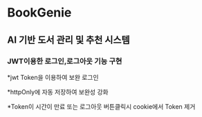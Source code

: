 # BookGenie
## AI 기반 도서 관리 및 추천 시스템
### JWT이용한 로그인,로그아웃 기능 구현

*jwt Token을 이용하여 보완 로그인

*httpOnly에 자동 저장하여 보완성 강화

*Token이 시간이 만료 또는 로그아웃 버튼클릭시 cookie에서 Token 제거
